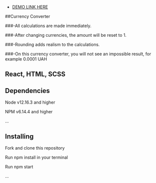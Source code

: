 - [DEMO LINK HERE](https://yulyavav.github.io/react_conventer/)


##Currency Converter


###-All calculations are made immediately.

###-After changing currencies, the amount will be reset to 1.

###-Rounding adds realism to the calculations.

###-On this currency converter, you will not see an impossible result, for example 0.0001 UAH



React, HTML, SCSS
-----------------------------------

Dependencies
-----------------------------------

Node v12.16.3 and higher

NPM v6.14.4 and higher

...

Installing
-----------------------------------

Fork and clone this repository

Run npm install in your terminal

Run npm start

...

